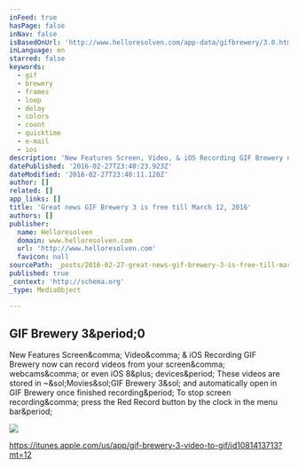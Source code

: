 ```yaml
---
inFeed: true
hasPage: false
inNav: false
isBasedOnUrl: 'http://www.helloresolven.com/app-data/gifbrewery/3.0.html'
inLanguage: en
starred: false
keywords:
  - gif
  - brewery
  - frames
  - loop
  - delay
  - colors
  - count
  - quicktime
  - e-mail
  - ios
description: 'New Features Screen, Video, & iOS Recording GIF Brewery now can record videos from your screen, webcams, or even iOS 8+ devices. These videos are stored in ~/Movies/GIF Brewery 3/ and automatically open in GIF Brewery once finished recording. To stop screen recording, press the Red Record button by the clock in the menu bar.'
datePublished: '2016-02-27T23:40:23.923Z'
dateModified: '2016-02-27T23:40:11.120Z'
author: []
related: []
app_links: []
title: 'Great news GIF Brewery 3 is free till March 12, 2016'
authors: []
publisher:
  name: Helloresolven
  domain: www.helloresolven.com
  url: 'http://www.helloresolven.com'
  favicon: null
sourcePath: _posts/2016-02-27-great-news-gif-brewery-3-is-free-till-march-12-2016.md
published: true
_context: 'http://schema.org'
_type: MediaObject

---
```

<article style=""><h1>GIF Brewery 3&amp;period;0</h1><p>New Features Screen&amp;comma; Video&amp;comma; &amp; iOS Recording GIF Brewery now can record videos from your screen&amp;comma; webcams&amp;comma; or even iOS 8&amp;plus; devices&amp;period; These videos are stored in ~&amp;sol;Movies&amp;sol;GIF Brewery 3&amp;sol; and automatically open in GIF Brewery once finished recording&amp;period; To stop screen recording&amp;comma; press the Red Record button by the clock in the menu bar&amp;period;</p><img src="http://www.helloresolven.com/app-data/gifbrewery/img/gifbrewery.png" /></article>

https://itunes.apple.com/us/app/gif-brewery-3-video-to-gif/id1081413713?mt=12